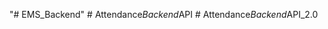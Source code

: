 "# EMS_Backend" 
#   A t t e n d a n c e _ B a c k e n d _ A P I  
 #   A t t e n d a n c e _ B a c k e n d _ A P I _ 2 . 0  
 